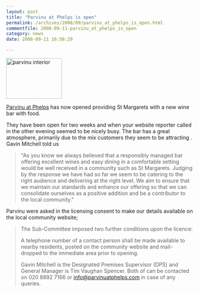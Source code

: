 ```yaml
---
layout: post
title: "Parvinu at Phelps is open"
permalink: /archives/2008/09/parvinu_at_phelps_is_open.html
commentfile: 2008-09-11-parvinu_at_phelps_is_open
category: news
date: 2008-09-11 16:56:29

---
```


<a href="/assets/images/2008/parvinu.jpg"><img src="/assets/images/2008/parvinu-thumb.jpg" width="150" height="109" alt="parvinu interior" class="photo right" /></a>

[Parvinu at Phelps](/directory/restaurant/200809111151) has now opened providing St Margarets with a new wine bar with food.

They have been open for two weeks and when your website reporter called in the other evening seemed to be nicely busy. The bar has a great atmosphere, primarily due to the mix customers they seem to be attracting . Gavin Mitchell told us

> "As you know we always believed that a responsibly managed bar offering excellent wines and easy dining in a comfortable setting would be well received in a community such as St Margarets. Judging by the response we have had so far we seem to be catering to the right audience and delivering at the right level. We aim to ensure that we maintain our standards and enhance our offering so that we can consolidate ourselves as a positive addition and be a contributor to the local community."

Parvinu were asked in the licensing consent to make our details available on the local community website;

> The Sub-Committee imposed two further conditions upon the licence:
> 
>  A telephone number of a contact person shall be made available to nearby residents, posted on the community website and mail-dropped to the immediate area prior to opening.
> 
>  Gavin Mitchell is the Designated Premises Supervisor (DPS) and General Manager is Tim Vaughan Spencer. Both of can be contacted on 020 8892 7166 or <info@parvinuatphelps.com> in case of any queries.
> 
> 
> 
> 
